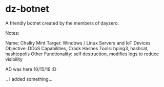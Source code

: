 # dz-botnet
A friendly botnet created by the members of dayzero.

Notes:

Name: Chalky Mint
Target: Windows / Linux Servers and IoT Devices 
Objective: DDoS Capabilities, Crack Hashes
Tools: hping3, hashcat, hashtopolis
Other Functionality: self destruction, modifies logs to reduce visibility

AD was here 10/15/19 :D

..
I added something...
